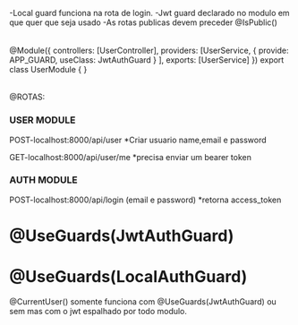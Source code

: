 -Local guard funciona na rota de login.
-Jwt guard declarado no modulo em que quer que seja usado
-As rotas publicas devem preceder @IsPublic()

######
@Module({
  controllers: [UserController],
  providers: [UserService,
    {
      provide: APP_GUARD,
      useClass: JwtAuthGuard
    }
  ],
  exports: [UserService]
})
export class UserModule { }
######


@ROTAS:
### USER MODULE
POST-localhost:8000/api/user
*Criar usuario name,email e password

GET-localhost:8000/api/user/me
*precisa enviar um bearer token

### AUTH MODULE
POST-localhost:8000/api/login (email e password)
*retorna access_token 

#####

# @UseGuards(JwtAuthGuard)
# @UseGuards(LocalAuthGuard)
@CurrentUser()  somente funciona com @UseGuards(JwtAuthGuard) ou sem mas com o jwt espalhado por todo modulo.




